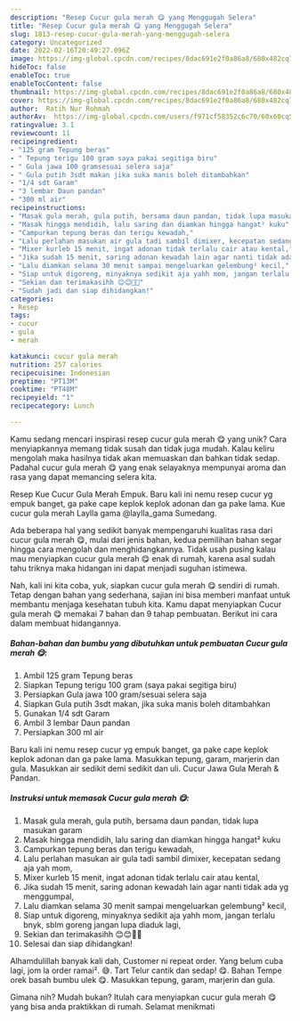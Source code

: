 ```yaml
---
description: "Resep Cucur gula merah 😋 yang Menggugah Selera"
title: "Resep Cucur gula merah 😋 yang Menggugah Selera"
slug: 1813-resep-cucur-gula-merah-yang-menggugah-selera
category: Uncategorized
date: 2022-02-16T20:49:27.096Z
image: https://img-global.cpcdn.com/recipes/8dac691e2f0a86a8/680x482cq70/cucur-gula-merah-foto-resep-utama.jpg
hideToc: false
enableToc: true
enableTocContent: false
thumbnail: https://img-global.cpcdn.com/recipes/8dac691e2f0a86a8/680x482cq70/cucur-gula-merah-foto-resep-utama.jpg
cover: https://img-global.cpcdn.com/recipes/8dac691e2f0a86a8/680x482cq70/cucur-gula-merah-foto-resep-utama.jpg
author:  Ratih Nur Rohmah
authorAv:  https://img-global.cpcdn.com/users/f971cf58352c6c70/60x60cq50/avatar.jpg
ratingvalue: 3.1
reviewcount: 11
recipeingredient:
- "125 gram Tepung beras"
- " Tepung terigu 100 gram saya pakai segitiga biru"
- " Gula jawa 100 gramsesuai selera saja"
- " Gula putih 3sdt makan jika suka manis boleh ditambahkan"
- "1/4 sdt Garam"
- "3 lembar Daun pandan"
- "300 ml air"
recipeinstructions:
- "Masak gula merah, gula putih, bersama daun pandan, tidak lupa masukan garam"
- "Masak hingga mendidih, lalu saring dan diamkan hingga hangat² kuku"
- "Campurkan tepung beras dan terigu kewadah,"
- "Lalu perlahan masukan air gula tadi sambil dimixer, kecepatan sedang aja yah mom,"
- "Mixer kurleb 15 menit, ingat adonan tidak terlalu cair atau kental,"
- "Jika sudah 15 menit, saring adonan kewadah lain agar nanti tidak ada yg menggumpal,"
- "Lalu diamkan selama 30 menit sampai mengeluarkan gelembung² kecil,"
- "Siap untuk digoreng, minyaknya sedikit aja yahh mom, jangan terlalu bnyk, sblm goreng jangan lupa diaduk lagi,"
- "Sekian dan terimakasihh 😊😊🤗🤗"
- "Sudah jadi dan siap dihidangkan!"
categories:
- Resep
tags:
- cucur
- gula
- merah

katakunci: cucur gula merah 
nutrition: 257 calories
recipecuisine: Indonesian
preptime: "PT13M"
cooktime: "PT48M"
recipeyield: "1"
recipecategory: Lunch

---
```



Kamu sedang mencari inspirasi resep cucur gula merah 😋 yang unik? Cara menyiapkannya memang tidak susah dan tidak juga mudah. Kalau keliru mengolah maka hasilnya tidak akan memuaskan dan bahkan tidak sedap. Padahal cucur gula merah 😋 yang enak selayaknya mempunyai aroma dan rasa yang dapat memancing selera kita.


Resep Kue Cucur Gula Merah Empuk. Baru kali ini nemu resep cucur yg empuk banget, ga pake cape keplok keplok adonan dan ga pake lama. Kue cucur gula merah Laylla gama @laylla_gama Sumedang.

Ada beberapa hal yang sedikit banyak mempengaruhi kualitas rasa dari cucur gula merah 😋, mulai dari jenis bahan, kedua pemilihan bahan segar hingga cara mengolah dan menghidangkannya. Tidak usah pusing kalau mau menyiapkan cucur gula merah 😋 enak di rumah, karena asal sudah tahu triknya maka hidangan ini dapat menjadi suguhan istimewa.


Nah, kali ini kita coba, yuk, siapkan cucur gula merah 😋 sendiri di rumah. Tetap dengan bahan yang sederhana, sajian ini bisa memberi manfaat untuk membantu menjaga kesehatan tubuh kita. Kamu dapat menyiapkan Cucur gula merah 😋 memakai 7 bahan dan 9 tahap pembuatan. Berikut ini cara dalam membuat hidangannya.

<!--inarticleads1-->

##### Bahan-bahan dan bumbu yang dibutuhkan untuk pembuatan Cucur gula merah 😋:

1. Ambil 125 gram Tepung beras
1. Siapkan  Tepung terigu 100 gram (saya pakai segitiga biru)
1. Persiapkan  Gula jawa 100 gram/sesuai selera saja
1. Siapkan  Gula putih 3sdt makan, jika suka manis boleh ditambahkan
1. Gunakan 1/4 sdt Garam
1. Ambil 3 lembar Daun pandan
1. Persiapkan 300 ml air


Baru kali ini nemu resep cucur yg empuk banget, ga pake cape keplok keplok adonan dan ga pake lama. Masukkan tepung, garam, marjerin dan gula. Masukkan air sedikit demi sedikit dan uli. Cucur Jawa Gula Merah &amp; Pandan. 

<!--inarticleads2-->

##### Instruksi untuk memasak Cucur gula merah 😋:

1. Masak gula merah, gula putih, bersama daun pandan, tidak lupa masukan garam
1. Masak hingga mendidih, lalu saring dan diamkan hingga hangat² kuku
1. Campurkan tepung beras dan terigu kewadah,
1. Lalu perlahan masukan air gula tadi sambil dimixer, kecepatan sedang aja yah mom,
1. Mixer kurleb 15 menit, ingat adonan tidak terlalu cair atau kental,
1. Jika sudah 15 menit, saring adonan kewadah lain agar nanti tidak ada yg menggumpal,
1. Lalu diamkan selama 30 menit sampai mengeluarkan gelembung² kecil,
1. Siap untuk digoreng, minyaknya sedikit aja yahh mom, jangan terlalu bnyk, sblm goreng jangan lupa diaduk lagi,
1. Sekian dan terimakasihh 😊😊🤗🤗
1. Selesai dan siap dihidangkan!

Alhamdulillah banyak kali dah, Customer ni repeat order. Yang belum cuba lagi, jom la order ramai². 😅. Tart Telur cantik dan sedap! 😋. Bahan Tempe orek basah bumbu ulek 😋. Masukkan tepung, garam, marjerin dan gula. 

Gimana nih? Mudah bukan? Itulah cara menyiapkan cucur gula merah 😋 yang bisa anda praktikkan di rumah. Selamat menikmati

